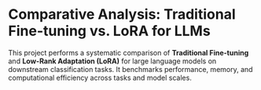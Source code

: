 # Comparative Analysis: Traditional Fine-tuning vs. LoRA for LLMs

This project performs a systematic comparison of **Traditional Fine-tuning** and **Low-Rank Adaptation (LoRA)** for large language models on downstream classification tasks.
 It benchmarks performance, memory, and computational efficiency across tasks and model scales.

